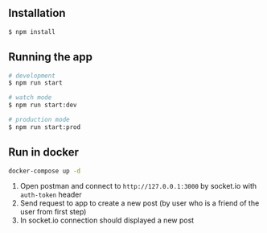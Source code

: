 ## Installation

```bash
$ npm install
```

## Running the app

```bash
# development
$ npm run start

# watch mode
$ npm run start:dev

# production mode
$ npm run start:prod
```

## Run in docker

```bash
docker-compose up -d
```

1. Open postman and connect to `http://127.0.0.1:3000` by socket.io with `auth-token` header
2. Send request to app to create a new post (by user who is a friend of the user from first step)
3. In socket.io connection should displayed a new post